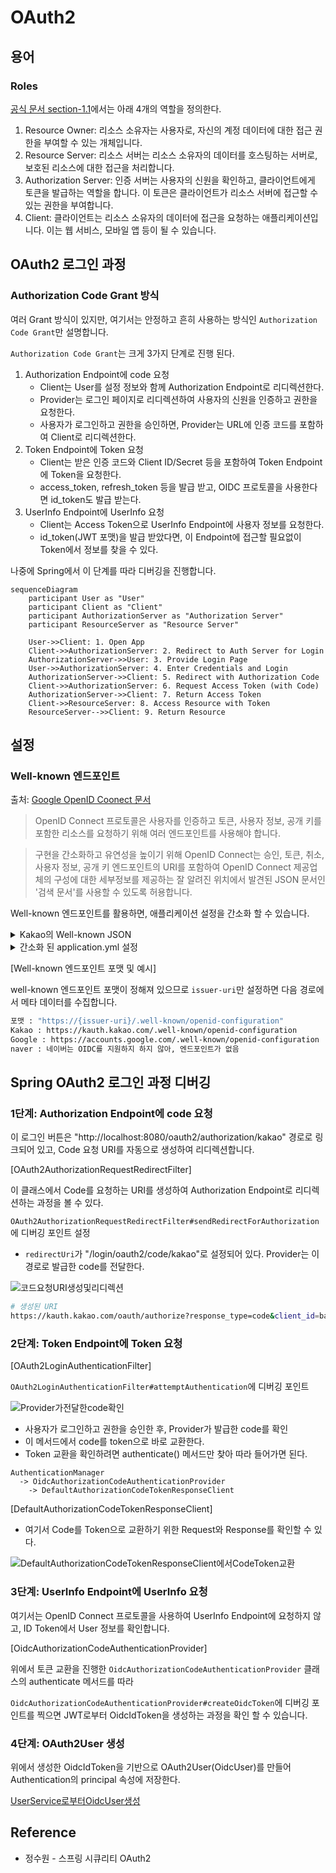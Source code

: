 # OAuth2

## 용어

### Roles

[공식 문서 section-1.1](https://datatracker.ietf.org/doc/html/rfc6749#section-1.1)에서는 아래 4개의 역할을 정의한다.

1. Resource Owner: 리소스 소유자는 사용자로, 자신의 계정 데이터에 대한 접근 권한을 부여할 수 있는 개체입니다.
2. Resource Server: 리소스 서버는 리소스 소유자의 데이터를 호스팅하는 서버로, 보호된 리소스에 대한 접근을 처리합니다.
3. Authorization Server: 인증 서버는 사용자의 신원을 확인하고, 클라이언트에게 토큰을 발급하는 역할을 합니다. 이 토큰은 클라이언트가 리소스 서버에 접근할 수 있는 권한을 부여합니다.
4. Client: 클라이언트는 리소스 소유자의 데이터에 접근을 요청하는 애플리케이션입니다. 이는 웹 서비스, 모바일 앱 등이 될 수 있습니다.

## OAuth2 로그인 과정

### Authorization Code Grant 방식

여러 Grant 방식이 있지만, 여기서는 안정하고 흔히 사용하는 방식인 `Authorization Code Grant`만 설명합니다.

`Authorization Code Grant`는 크게 3가지 단계로 진행 된다.

1. Authorization Endpoint에 code 요청
   - Client는 User를 설정 정보와 함께 Authorization Endpoint로 리디렉션한다.
   - Provider는 로그인 페이지로 리디렉션하여 사용자의 신원을 인증하고 권한을 요청한다.
   - 사용자가 로그인하고 권한을 승인하면, Provider는 URL에 인증 코드를 포함하여 Client로 리디렉션한다.
2. Token Endpoint에 Token 요청
   - Client는 받은 인증 코드와 Client ID/Secret 등을 포함하여 Token Endpoint에 Token을 요청한다.
   - access_token, refresh_token 등을 발급 받고, OIDC 프로토콜을 사용한다면 id_token도 발급 받는다.
3. UserInfo Endpoint에 UserInfo 요청
   - Client는 Access Token으로 UserInfo Endpoint에 사용자 정보를 요청한다.
   - id_token(JWT 포맷)을 발급 받았다면, 이 Endpoint에 접근할 필요없이 Token에서 정보를 찾을 수 있다.

나중에 Spring에서 이 단계를 따라 디버깅을 진행합니다.

```mermaid
sequenceDiagram
    participant User as "User"
    participant Client as "Client"
    participant AuthorizationServer as "Authorization Server"
    participant ResourceServer as "Resource Server"

    User->>Client: 1. Open App
    Client->>AuthorizationServer: 2. Redirect to Auth Server for Login
    AuthorizationServer->>User: 3. Provide Login Page
    User->>AuthorizationServer: 4. Enter Credentials and Login
    AuthorizationServer->>Client: 5. Redirect with Authorization Code
    Client->>AuthorizationServer: 6. Request Access Token (with Code)
    AuthorizationServer->>Client: 7. Return Access Token
    Client->>ResourceServer: 8. Access Resource with Token
    ResourceServer-->>Client: 9. Return Resource
```

## 설정

### Well-known 엔드포인트

출처: [Google OpenID Coonect 문서](https://developers.google.com/identity/openid-connect/openid-connect?hl=ko#discovery)

> OpenID Connect 프로토콜은 사용자를 인증하고 토큰, 사용자 정보, 공개 키를 포함한 리소스를 요청하기 위해 여러 엔드포인트를 사용해야 합니다. 

> 구현을 간소화하고 유연성을 높이기 위해 OpenID Connect는 승인, 토큰, 취소, 사용자 정보, 공개 키 엔드포인트의 URI를 포함하여 OpenID Connect 제공업체의 구성에 대한 세부정보를 제공하는 잘 알려진 위치에서 발견된 JSON 문서인 '검색 문서'를 사용할 수 있도록 허용합니다. 

Well-known 엔드포인트를 활용하면, 애플리케이션 설정을 간소화 할 수 있습니다.

<details>

<summary>Kakao의 Well-known JSON</summary>

```json
{
  "issuer": "https://kauth.kakao.com",
  "authorization_endpoint": "https://kauth.kakao.com/oauth/authorize",
  "token_endpoint": "https://kauth.kakao.com/oauth/token",
  "userinfo_endpoint": "https://kapi.kakao.com/v1/oidc/userinfo",
  "jwks_uri": "https://kauth.kakao.com/.well-known/jwks.json",
  "token_endpoint_auth_methods_supported": ["client_secret_post"],
  "subject_types_supported": ["public"],
  "id_token_signing_alg_values_supported": ["RS256"],
  "request_uri_parameter_supported": false,
  "response_types_supported": ["code"],
  "response_modes_supported": ["query"],
  "grant_types_supported": ["authorization_code", "refresh_token"],
  "code_challenge_methods_supported": ["S256"],
  "claims_supported": [
    "iss",
    "aud",
    "sub",
    "auth_time",
    "exp",
    "iat",
    "nonce",
    "nickname",
    "picture",
    "email"
  ]
}
```

</details>

<details>

<summary>간소화 된 application.yml 설정</summary>

```yaml
spring:
  security:
    oauth2:
      client:
        registration:
          kakao:
#            client-id: application-dev.yml
#            client-secret: application-dev.yml
            redirect-uri: http://localhost:8080/login/oauth2/code/kakao
            authorization-grant-type: authorization_code
            scope: openid,profile_nickname,profile_image,account_email
        provider:
          kakao:
            # "issuer-uri"만 있으면 모든 Endpoint를 알아서 가져온다.
            # https://kauth.kakao.com/.well-known/openid-configuration
            issuer-uri: https://kauth.kakao.com
```

</details>


[Well-known 엔드포인트 포맷 및 예시]

well-known 엔드포인트 포맷이 정해져 있으므로 `issuer-uri`만 설정하면 다음 경로에서 메타 데이터를 수집합니다.

```bash
포맷 : "https://{issuer-uri}/.well-known/openid-configuration"
Kakao : https://kauth.kakao.com/.well-known/openid-configuration
Google : https://accounts.google.com/.well-known/openid-configuration
naver : 네이버는 OIDC를 지원하지 하지 않아, 엔드포인트가 없음
```

## Spring OAuth2 로그인 과정 디버깅

### 1단계: Authorization Endpoint에 code 요청

이 로그인 버튼은 "http://localhost:8080/oauth2/authorization/kakao" 경로로 링크되어 있고, Code 요청 URI를 자동으로 생성하여 리디렉션합니다.

[OAuth2AuthorizationRequestRedirectFilter]

이 클래스에서 Code를 요청하는 URI를 생성하여 Authorization Endpoint로 리디렉션하는 과정을 볼 수 있다.

`OAuth2AuthorizationRequestRedirectFilter#sendRedirectForAuthorization` 에 디버깅 포인트 설정

- `redirectUri`가 "/login/oauth2/code/kakao"로 설정되어 있다. Provider는 이 경로로 발급한 code를 전달한다.

![코드요청URI생성및리디렉션]()

```bash
# 생성된 URI
https://kauth.kakao.com/oauth/authorize?response_type=code&client_id=bae9aa27df816d042ef63a7e710aba74&scope=openid%20profile_nickname%20profile_image%20account_email&state=CmJpTmvZ_wrAkYSC9AMXHpeB-gJ9FZ2gtkhu41rrcGs%3D&redirect_uri=http://localhost:8080/login/oauth2/code/kakao&nonce=wlBvOV6TpnEldBtNsTJl_Qh5QKyKPzlBclussGPk5pk
```

### 2단계: Token Endpoint에 Token 요청

[OAuth2LoginAuthenticationFilter]

`OAuth2LoginAuthenticationFilter#attemptAuthentication`에 디버깅 포인트

![Provider가전달한code확인]()

- 사용자가 로그인하고 권한을 승인한 후, Provider가 발급한 code를 확인
- 이 메서드에서 code를 token으로 바로 교환한다.
- Token 교환을 확인하려면 authenticate() 메서드만 찾아 따라 들어가면 된다.

```text
AuthenticationManager
  -> OidcAuthorizationCodeAuthenticationProvider 
    -> DefaultAuthorizationCodeTokenResponseClient
```

[DefaultAuthorizationCodeTokenResponseClient]

- 여기서 Code를 Token으로 교환하기 위한 Request와 Response를 확인할 수 있다.

![DefaultAuthorizationCodeTokenResponseClient에서CodeToken교환]()

### 3단계: UserInfo Endpoint에 UserInfo 요청

여기서는 OpenID Connect 프로토콜을 사용하여 UserInfo Endpoint에 요청하지 않고, ID Token에서 User 정보를 확인합니다.

[OidcAuthorizationCodeAuthenticationProvider]

위에서 토큰 교환을 진행한 `OidcAuthorizationCodeAuthenticationProvider` 클래스의 authenticate 메서드를 따라

`OidcAuthorizationCodeAuthenticationProvider#createOidcToken`에 디버깅 포인트를 찍으면
JWT로부터 OidcIdToken을 생성하는 과정을 확인 할 수 있습니다.

### 4단계: OAuth2User 생성

위에서 생성한 OidcIdToken을 기반으로 OAuth2User(OidcUser)를 만들어 Authentication의 principal 속성에 저장한다.

[UserService로부터OidcUser생성]()

## Reference

- 정수원 - 스프링 시큐리티 OAuth2